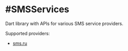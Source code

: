 #SMSServices
===========

Dart library with APIs for various SMS service providers.

Supported providers:

* [sms.ru](sms.ru)